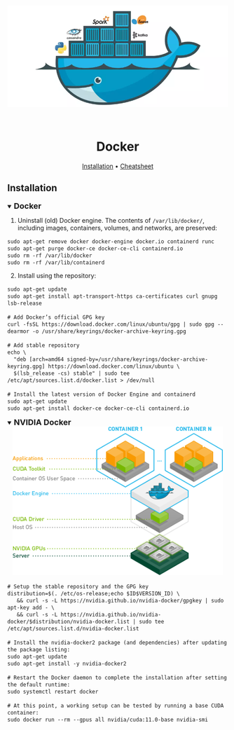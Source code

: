 <div align="center">
<p>
   <img width="800" src="../../data/images/docker.png"></a>
</p>
<br>

Docker
=============================

<p align="center">
  <a href="#installation">Installation</a> •
  <a href="../../data/pdf/docker_cheatsheet.pdf">Cheatsheet</a>
</p>
</div>

## Installation

<details open>
<summary><b style="font-size:18px">Docker</b></summary>

1. Uninstall (old) Docker engine. The contents of `/var/lib/docker/`, including images, containers, volumes, and networks, are preserved:
```shell
sudo apt-get remove docker docker-engine docker.io containerd runc
sudo apt-get purge docker-ce docker-ce-cli containerd.io
sudo rm -rf /var/lib/docker
sudo rm -rf /var/lib/containerd
```

2. Install using the repository:
```shell
sudo apt-get update
sudo apt-get install apt-transport-https ca-certificates curl gnupg lsb-release

# Add Docker’s official GPG key
curl -fsSL https://download.docker.com/linux/ubuntu/gpg | sudo gpg --dearmor -o /usr/share/keyrings/docker-archive-keyring.gpg

# Add stable repository
echo \
  "deb [arch=amd64 signed-by=/usr/share/keyrings/docker-archive-keyring.gpg] https://download.docker.com/linux/ubuntu \
  $(lsb_release -cs) stable" | sudo tee /etc/apt/sources.list.d/docker.list > /dev/null

# Install the latest version of Docker Engine and containerd
sudo apt-get update
sudo apt-get install docker-ce docker-ce-cli containerd.io
```

</details>

<details open>
<summary><b style="font-size:18px">NVIDIA Docker</b></summary>

<div align="center"><img width="480" src="../../data/images/nvidia_docker.png"></a></div>

```shell
# Setup the stable repository and the GPG key
distribution=$(. /etc/os-release;echo $ID$VERSION_ID) \
   && curl -s -L https://nvidia.github.io/nvidia-docker/gpgkey | sudo apt-key add - \
   && curl -s -L https://nvidia.github.io/nvidia-docker/$distribution/nvidia-docker.list | sudo tee /etc/apt/sources.list.d/nvidia-docker.list

# Install the nvidia-docker2 package (and dependencies) after updating the package listing:
sudo apt-get update
sudo apt-get install -y nvidia-docker2

# Restart the Docker daemon to complete the installation after setting the default runtime:
sudo systemctl restart docker

# At this point, a working setup can be tested by running a base CUDA container:
sudo docker run --rm --gpus all nvidia/cuda:11.0-base nvidia-smi
```

</details>
